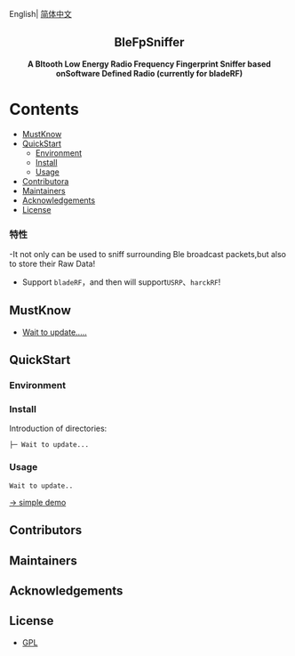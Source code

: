 English| [简体中文](./README.md) 

<!-- <p align="center"><img width="100" src="https://vuejs.org/images/logo.png"></p> -->
<h2 align="center">BleFpSniffer</h2>
<p align="center"><b>A Bltooth Low Energy Radio Frequency Fingerprint Sniffer based onSoftware Defined Radio (currently for bladeRF)</b></p>

# Contents

- [MustKnow](#MustKnow)
- [QuickStart](#QuickStart)
  - [Environment](#Environment)
  - [Install](#Install)
  - [Usage](#Usage)
- [Contributora](#Contributors)
- [Maintainers](#Maintainers)
- [Acknowledgements](#Acknowledgements)
- [License](#license)


### 特性

-It not only can be used to sniff surrounding Ble broadcast packets,but also to store their Raw Data!
- Support `bladeRF`，and then will support`USRP`、`harckRF`!

## MustKnow

- [Wait to update.....](https://www.baidu.com)

## QuickStart

### Environment

### Install

Introduction of directories:

```
├─ Wait to update...
```

### Usage

```vue
Wait to update..
```

[→ simple demo](https://www.baidu.com)

## Contributors

## Maintainers


## Acknowledgements

## License

- [GPL](https://opensource.org/licenses/gpl-license)
